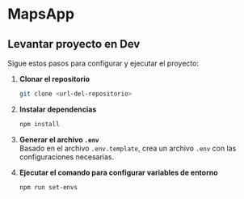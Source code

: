 # MapsApp

## Levantar proyecto en Dev

Sigue estos pasos para configurar y ejecutar el proyecto:

1. **Clonar el repositorio**  
   ```bash
   git clone <url-del-repositorio>
   ```

2. **Instalar dependencias**  
   ```bash
   npm install
   ```

3. **Generar el archivo `.env`**  
   Basado en el archivo `.env.template`, crea un archivo `.env` con las configuraciones necesarias.

4. **Ejecutar el comando para configurar variables de entorno**  
   ```bash
   npm run set-envs
   ```
